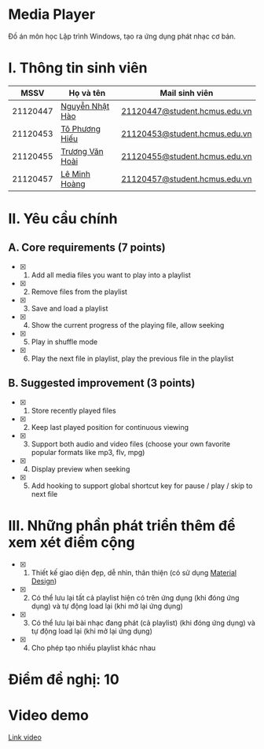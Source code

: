 # Media Player
Đồ án môn học Lập trình Windows, tạo ra ứng dụng phát nhạc cơ bản.
# I. Thông tin sinh viên
| MSSV | Họ và tên | Mail sinh viên |
| ------ | ------ | ------ |
| 21120447 | [Nguyễn Nhật Hào](https://github.com/nxhawk) | 21120447@student.hcmus.edu.vn |
| 21120453 | [Tô Phương Hiếu](https://github.com/phuonghieuto) | 21120453@student.hcmus.edu.vn |
| 21120455 | [Trương Văn Hoài](https://github.com/hcdman) | 21120455@student.hcmus.edu.vn |
| 21120457 | [Lê Minh Hoàng](https://github.com/mihoag) | 21120457@student.hcmus.edu.vn |
# II. Yêu cầu chính
## A. Core requirements (7 points)
- [x] 1. Add all media files you want to play into a playlist

- [x] 2. Remove files from the playlist

- [x] 3. Save and load a playlist

- [x] 4. Show the current progress of the playing file, allow seeking

- [x] 5. Play in shuffle mode

- [x] 6. Play the next file in playlist, play the previous file in the playlist
## B. Suggested improvement (3 points)
- [x] 1. Store recently played files

- [x] 2. Keep last played position for continuous viewing

- [x] 3. Support both audio and video files (choose your own favorite popular formats like mp3, flv, mpg)

- [x] 4. Display preview when seeking

- [x] 5. Add hooking to support global shortcut key for pause / play / skip to next file
# III. Những phần phát triển thêm để xem xét điểm cộng
- [x] 1. Thiết kế giao diện đẹp, dễ nhìn, thân thiện (có sử dụng [Material Design](http://materialdesigninxaml.net/))
- [x] 2. Có thể lưu lại tất cả playlist hiện có trên ứng dụng (khi đóng ứng dụng) và tự động load lại (khi mở lại ứng dụng)
- [x] 3. Có thể lưu lại bài nhạc đang phát (cả playlist) (khi đóng ứng dụng) và tự động load lại (khi mở lại ứng dụng)
- [x] 4. Cho phép tạo nhiều playlist khác nhau
# Điểm đề nghị: 10
# Video demo
[Link video](https://www.youtube.com/watch?v=myGYZRaTjvI&feature=youtu.be)
